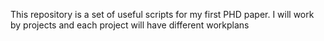 This repository is a set of useful scripts for my first PHD paper. I will work by projects and each project will have different workplans

